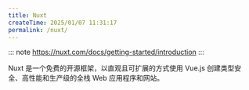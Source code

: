 ```yaml
---
title: Nuxt
createTime: 2025/01/07 11:31:17
permalink: /nuxt/
---
```


::: note
<https://nuxt.com/docs/getting-started/introduction>
:::

Nuxt 是一个免费的开源框架，以直观且可扩展的方式使用 Vue.js 创建类型安全、高性能和生产级的全栈 Web 应用程序和网站。
